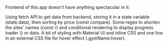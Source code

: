 Frontend of this app doesn't have anything spectacular in it:

Using fetch API to get data from backend, storing it in a state variable (state.data), then sorting by price (const compare). Some regex to shorten the sites' names (const r)
and conditional rendering to display progress loader (<CircularProgress/>) or data. A bit of styling with Material UI and inline CSS and one line in an external CSS file for hover effect (.gymName:hover).
